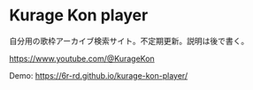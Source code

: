 # Kurage Kon player

自分用の歌枠アーカイブ検索サイト。不定期更新。説明は後で書く。

https://www.youtube.com/@KurageKon

Demo: https://6r-rd.github.io/kurage-kon-player/
